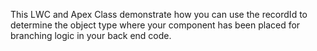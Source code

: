 This LWC and Apex Class demonstrate how you can use the recordId to determine the object type where your component has been placed for branching logic in your back end code.
